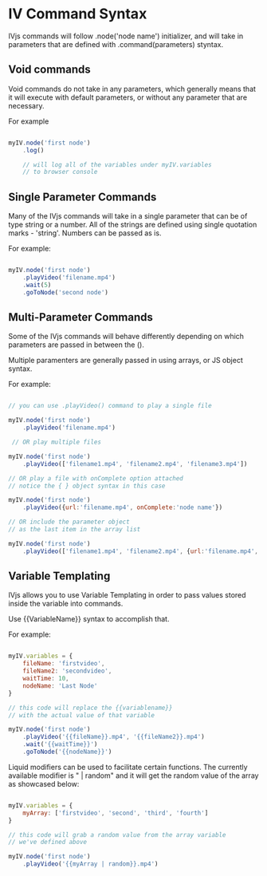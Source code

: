 # IV Command Syntax

IVjs commands will follow .node('node name') initializer, and will take in parameters that are defined with .command(parameters) styntax.


## Void commands

Void commands do not take in any parameters, which generally means that it will execute with default parameters, or without any parameter that are necessary.



For example

```javascript

myIV.node('first node')
    .log()

    // will log all of the variables under myIV.variables
    // to browser console

```


## Single Parameter Commands

Many of the IVjs commands will take in a single parameter that can be of type string or a number.  All of the strings are defined using single quotation marks - 'string'.  Numbers can be passed as is.

For example:

```javascript

myIV.node('first node')
    .playVideo('filename.mp4')
    .wait(5)
    .goToNode('second node')


```

## Multi-Parameter Commands

Some of the IVjs commands will behave differently depending on which parameters are passed in between the ().

Multiple paramenters are generally passed in using arrays, or JS object syntax.

For example:

```javascript

// you can use .playVideo() command to play a single file

myIV.node('first node')
    .playVideo('filename.mp4')

 // OR play multiple files

myIV.node('first node')
    .playVideo(['filename1.mp4', 'filename2.mp4', 'filename3.mp4'])

// OR play a file with onComplete option attached
// notice the { } object syntax in this case

myIV.node('first node')
    .playVideo({url:'filename.mp4', onComplete:'node name'})

// OR include the parameter object
// as the last item in the array list

myIV.node('first node')
    .playVideo(['filename1.mp4', 'filename2.mp4', {url:'filename.mp4', onComplete:'node name'}])

```

## Variable Templating

IVjs allows you to use Variable Templating in order to pass values stored inside the variable into commands.

Use {{VariableName}} syntax to accomplish that.

For example:

```javascript

myIV.variables = {
    fileName: 'firstvideo',
    fileName2: 'secondvideo',
    waitTime: 10,
    nodeName: 'Last Node'
}

// this code will replace the {{variablename}}
// with the actual value of that variable

myIV.node('first node')
    .playVideo('{{fileName}}.mp4', '{{fileName2}}.mp4')
    .wait('{{waitTime}}')
    .goToNode('{{nodeName}}')

```

Liquid modifiers can be used to facilitate certain functions.  The currently available modifier is " | random" and it will get the random value of the array as showcased below:

```javascript

myIV.variables = {
    myArray: ['firstvideo', 'second', 'third', 'fourth']
}

// this code will grab a random value from the array variable
// we've defined above

myIV.node('first node')
    .playVideo('{{myArray | random}}.mp4')

```
